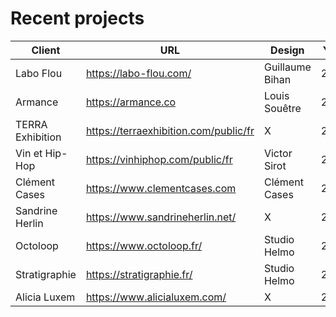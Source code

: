 # Recent projects

Client | URL | Design | Year
------------ | ------------- | ------------- | -------------
Labo Flou | https://labo-flou.com/ | Guillaume Bihan | 2024
Armance | https://armance.co | Louis Souêtre | 2024
TERRA Exhibition | https://terraexhibition.com/public/fr | X | 2024
Vin et Hip-Hop | https://vinhiphop.com/public/fr | Victor Sirot | 2024
Clément Cases | https://www.clementcases.com | Clément Cases | 2024
Sandrine Herlin | https://www.sandrineherlin.net/ | X | 2023
Octoloop | https://www.octoloop.fr/ | Studio Helmo | 2022
Stratigraphie | https://stratigraphie.fr/ | Studio Helmo | 2022
Alicia Luxem | https://www.alicialuxem.com/ | X | 2022
